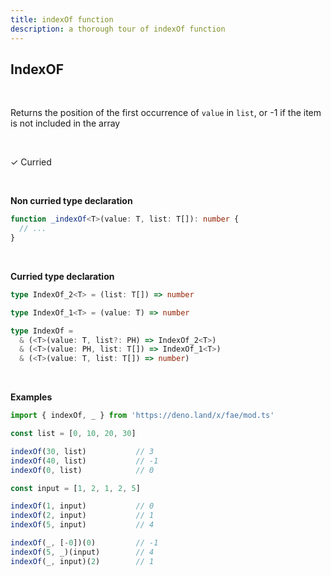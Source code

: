 ```yaml
---
title: indexOf function
description: a thorough tour of indexOf function
---
```


## IndexOF

<br>

Returns the position of the first occurrence of `value` in `list`, or -1 if the item is not included in the array

<br>

&check; Curried

<br>

**Non curried type declaration**
```typescript
function _indexOf<T>(value: T, list: T[]): number {
  // ...
}
```
<br>

**Curried type declaration**

```typescript
type IndexOf_2<T> = (list: T[]) => number

type IndexOf_1<T> = (value: T) => number

type IndexOf =
  & (<T>(value: T, list?: PH) => IndexOf_2<T>)
  & (<T>(value: PH, list: T[]) => IndexOf_1<T>)
  & (<T>(value: T, list: T[]) => number)
```

<br>

**Examples**
```typescript
import { indexOf, _ } from 'https://deno.land/x/fae/mod.ts'

const list = [0, 10, 20, 30]

indexOf(30, list)           // 3
indexOf(40, list)           // -1
indexOf(0, list)            // 0

const input = [1, 2, 1, 2, 5]

indexOf(1, input)           // 0
indexOf(2, input)           // 1
indexOf(5, input)           // 4

indexOf(_, [-0])(0)         // -1
indexOf(5, _)(input)        // 4
indexOf(_, input)(2)        // 1
```